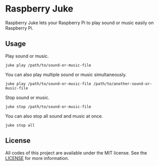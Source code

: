 # Raspberry Juke
Raspberry Juke lets your Raspberry Pi to play sound or music easily on Raspberry Pi.



## Usage
Play sound or music.

```shell
juke play /path/to/sound-or-music-file
```

You can also play multiple sound or music simultaneously.

```shell
juke play /path/to/sound-or-music-file /path/to/another-sound-or-music-file
```

Stop sound or music.

```shell
juke stop /path/to/sound-or-music-file
```

You can also stop all sound and music at once.

```shell
juke stop all
```



## License
All codes of this project are available under the MIT license. See the [LICENSE](/LICENSE) for more information.
